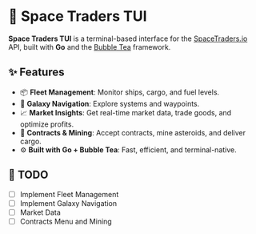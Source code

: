 # 🚀 Space Traders TUI

**Space Traders TUI** is a terminal-based interface for the [SpaceTraders.io](https://spacetraders.io) API, built with **Go** and the [Bubble Tea](https://github.com/charmbracelet/bubbletea) framework.

## ✨ Features

- 📦 **Fleet Management**: Monitor ships, cargo, and fuel levels.
- 🌌 **Galaxy Navigation**: Explore systems and waypoints.
- 📈 **Market Insights**: Get real-time market data, trade goods, and optimize profits.
- 📄 **Contracts & Mining**: Accept contracts, mine asteroids, and deliver cargo.
- ⚙️ **Built with Go + Bubble Tea**: Fast, efficient, and terminal-native.

## 📝 TODO
- [ ] Implement Fleet Management
- [ ] Implement Galaxy Navigation
- [ ] Market Data
- [ ] Contracts Menu and Mining